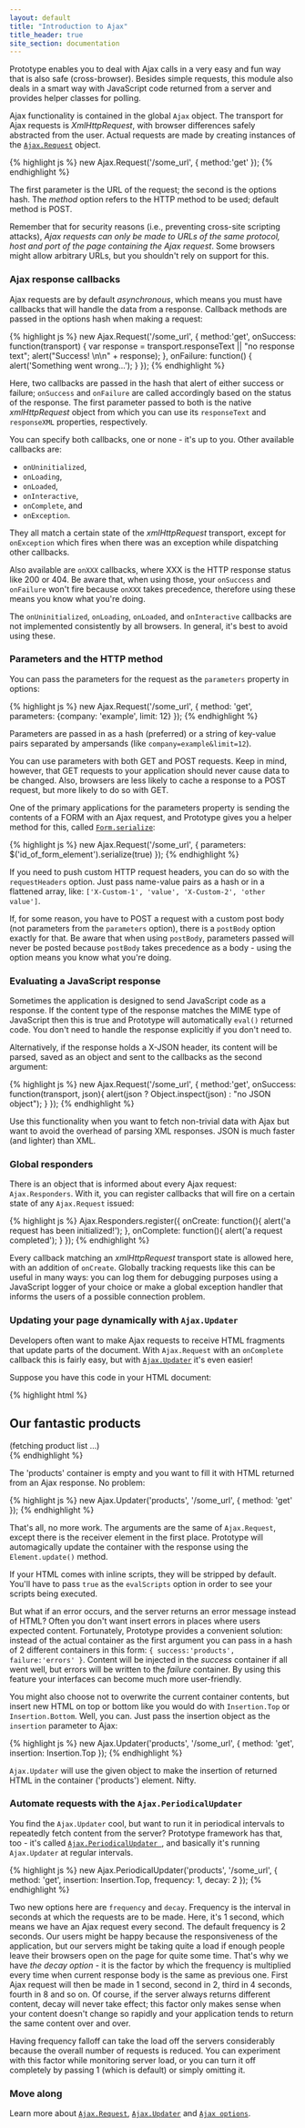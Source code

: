 ```yaml
---
layout: default
title: "Introduction to Ajax"
title_header: true
site_section: documentation
---
```


Prototype enables you to deal with Ajax calls in a very easy and fun way that is also safe (cross-browser). Besides simple requests, this module also deals in a smart way with JavaScript code returned from a server and provides helper classes for polling.

Ajax functionality is contained in the global `Ajax` object. The transport for Ajax requests is _XmlHttpRequest_, with browser differences safely abstracted from the user. Actual requests are made by creating instances of the [`Ajax.Request`](/api/ajax/request) object.

{% highlight js %}
new Ajax.Request('/some_url', { method:'get' });
{% endhighlight %}

The first parameter is the URL of the request; the second is the options hash. The _method_ option refers to the HTTP method to be used; default method is POST.

<p class="notice">Remember that for security reasons (i.e., preventing cross-site scripting attacks), <em>Ajax requests can only be made to URLs of the same protocol, host and port of the page containing the Ajax request</em>. Some browsers might allow arbitrary URLs, but you shouldn't rely on support for this.</p>

### Ajax response callbacks

Ajax requests are by default _asynchronous_, which means you must have callbacks that will handle the data from a response. Callback methods are passed in the options hash when making a request:

{% highlight js %}
new Ajax.Request('/some_url', {
  method:'get',
  onSuccess: function(transport) {
    var response = transport.responseText || "no response text";
    alert("Success! \n\n" + response);
  },
  onFailure: function() { alert('Something went wrong...'); }
});
{% endhighlight %}

Here, two callbacks are passed in the hash that alert of either success or failure; `onSuccess` and `onFailure` are called accordingly based on the status of the response. The first parameter passed to both is the native _xmlHttpRequest_ object from which you can use its `responseText` and `responseXML` properties, respectively.

You can specify both callbacks, one or none - it's up to you. Other available callbacks are:

* `onUninitialized`,
* `onLoading`,
* `onLoaded`,
* `onInteractive`,
* `onComplete`, and
* `onException`.

They all match a certain state of the _xmlHttpRequest_ transport, except for `onException` which fires when there was an exception while dispatching other callbacks.

Also available are `onXXX` callbacks, where XXX is the HTTP response status like 200 or 404. Be aware that, when using those, your `onSuccess` and `onFailure` won't fire because `onXXX` takes precedence, therefore using these means you know what you're doing.

<p class="notice">The <code>onUninitialized</code>, <code>onLoading</code>, <code>onLoaded</code>, and <code>onInteractive</code> callbacks are not implemented consistently by all browsers. In general, it's best to avoid using these.</p>


### Parameters and the HTTP method

You can pass the parameters for the request as the `parameters` property in options:

{% highlight js %}
new Ajax.Request('/some_url', {
  method: 'get',
  parameters: {company: 'example', limit: 12}
});
{% endhighlight %}

Parameters are passed in as a hash (preferred) or a string of key-value pairs separated by ampersands (like `company=example&limit=12`).

You can use parameters with both GET and POST requests. Keep in mind, however, that GET requests to your application should never cause data to be changed. Also, browsers are less likely to cache a response to a POST request, but more likely to do so with GET.

One of the primary applications for the parameters property is sending the contents of a FORM with an Ajax request, and Prototype gives you a helper method for this, called [`Form.serialize`](/api/form/serialize):

{% highlight js %}
new Ajax.Request('/some_url', {
  parameters: $('id_of_form_element').serialize(true)
});
{% endhighlight %}

If you need to push custom HTTP request headers, you can do so with the `requestHeaders` option. Just pass name-value pairs as a hash or in a flattened array, like: `['X-Custom-1', 'value', 'X-Custom-2', 'other value']`.

If, for some reason, you have to POST a request with a custom post body (not parameters from the `parameters` option), there is a `postBody` option exactly for that. Be aware that when using `postBody`, parameters passed will never be posted because `postBody` takes precedence as a body - using the option means you know what you're doing.


### Evaluating a JavaScript response

Sometimes the application is designed to send JavaScript code as a response. If the content type of the response matches the MIME type of JavaScript then this is true and Prototype will automatically `eval()` returned code. You don't need to handle the response explicitly if you don't need to.

Alternatively, if the response holds a X-JSON header, its content will be parsed, saved as an object and sent to the callbacks as the second argument:

{% highlight js %}
new Ajax.Request('/some_url', {
  method:'get',
  onSuccess: function(transport, json){
    alert(json ? Object.inspect(json) : "no JSON object");
  }
});
{% endhighlight %}

Use this functionality when you want to fetch non-trivial data with Ajax but want to avoid the overhead of parsing XML responses. JSON is much faster (and lighter) than XML.


### Global responders

There is an object that is informed about every Ajax request: `Ajax.Responders`. With it, you can register callbacks that will fire on a certain state of any `Ajax.Request` issued:

{% highlight js %}
Ajax.Responders.register({
  onCreate: function(){
    alert('a request has been initialized!');
  }, 
  onComplete: function(){
    alert('a request completed');
  }
});
{% endhighlight %}

Every callback matching an _xmlHttpRequest_ transport state is allowed here, with an addition of `onCreate`. Globally tracking requests like this can be useful in many ways: you can log them for debugging purposes using a JavaScript logger of your choice or make a global exception handler that informs the users of a possible connection problem.


### Updating your page dynamically with `Ajax.Updater`

Developers often want to make Ajax requests to receive HTML fragments that update parts of the document. With `Ajax.Request` with an `onComplete` callback this is fairly easy, but with [`Ajax.Updater`](/api/ajax/updater) it's even easier!

Suppose you have this code in your HTML document:

{% highlight html %}
<h2>Our fantastic products</h2>
<div id="products">(fetching product list ...)</div>
{% endhighlight %}

The 'products' container is empty and you want to fill it with HTML returned
from an Ajax response. No problem:

{% highlight js %}
new Ajax.Updater('products', '/some_url', { method: 'get' });
{% endhighlight %}

That's all, no more work. The arguments are the same of `Ajax.Request`, except there is the receiver element in the first place. Prototype will automagically update the container with the response using the `Element.update()` method.

If your HTML comes with inline scripts, they will be stripped by default. You'll have to pass `true` as the `evalScripts` option in order to see your scripts being executed.

But what if an error occurs, and the server returns an error message instead of HTML? Often you don't want insert errors in places where users expected content. Fortunately, Prototype provides a convenient solution: instead of the actual container as the first argument you can pass in a hash of 2 different containers in this form: `{ success:'products', failure:'errors' }`. Content will be injected in the _success_ container if all went well, but errors will be written to the _failure_ container. By using this feature your interfaces can become much more user-friendly.

You might also choose not to overwrite the current container contents, but insert new HTML on top or bottom like you would do with `Insertion.Top` or `Insertion.Bottom`. Well, you can. Just pass the insertion object as the `insertion` parameter to Ajax:

{% highlight js %}
new Ajax.Updater('products', '/some_url', {
  method: 'get',
  insertion: Insertion.Top
});
{% endhighlight %}

`Ajax.Updater` will use the given object to make the insertion of returned
HTML in the container ('products') element. Nifty.


### Automate requests with the `Ajax.PeriodicalUpdater`

You find the `Ajax.Updater` cool, but want to run it in periodical intervals
to repeatedly fetch content from the server? Prototype framework has that,
too - it's called [`Ajax.PeriodicalUpdater `](/api/ajax/periodicalupdater), and basically it's running
`Ajax.Updater` at regular intervals.

{% highlight js %}
new Ajax.PeriodicalUpdater('products', '/some_url', {
  method: 'get',
  insertion: Insertion.Top,
  frequency: 1,
  decay: 2
});
{% endhighlight %}

Two new options here are `frequency` and `decay`. Frequency is the interval in seconds at which the requests are to be made. Here, it's 1 second, which means we have an Ajax request every second. The default frequency is 2 seconds. Our users might be happy because the responsiveness of the application, but our servers might be taking quite a load if enough people leave their browsers open on the page for quite some time. That's why we have *the decay option* - it is the factor by which the frequency is multiplied every time when current response body is the same as previous one. First Ajax request will then be made in 1 second, second in 2, third in 4 seconds, fourth in 8 and so on. Of course, if the server always returns different content, decay will never take effect; this factor only makes sense when your content doesn't change so rapidly and your application tends to return the same content over and over.

Having frequency falloff can take the load off the servers considerably because the overall number of requests is reduced. You can experiment with this factor while monitoring server load, or you can turn it off completely by passing 1 (which is default) or simply omitting it.


### Move along

Learn more about [`Ajax.Request`](/api/ajax/request), [`Ajax.Updater`](/api/ajax/updater) and [`Ajax options`](/api/ajax/options).

